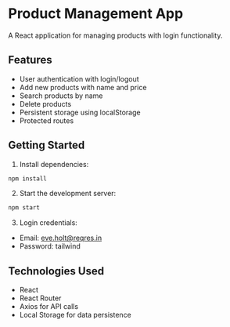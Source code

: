 # Product Management App

A React application for managing products with login functionality.

## Features

- User authentication with login/logout
- Add new products with name and price
- Search products by name
- Delete products
- Persistent storage using localStorage
- Protected routes

## Getting Started

1. Install dependencies:
```bash
npm install
```

2. Start the development server:
```bash
npm start
```

3. Login credentials:
- Email: eve.holt@reqres.in
- Password: tailwind

## Technologies Used

- React
- React Router
- Axios for API calls
- Local Storage for data persistence

